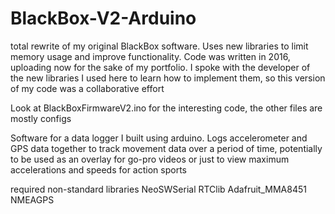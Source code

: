 # BlackBox-V2-Arduino
total rewrite of my original BlackBox software. Uses new libraries to limit memory usage and improve functionality. Code was written in 2016, uploading now for the sake of my portfolio. I spoke with the developer of the new libraries I used here to learn how to implement them, so this version of my code was a collaborative effort

Look at BlackBoxFirmwareV2.ino for the interesting code, the other files are mostly configs

Software for a data logger I built using arduino. Logs accelerometer and GPS data together to track movement data over a period of time, potentially to be used as an overlay for go-pro videos or just to view maximum accelerations and speeds for action sports

required non-standard libraries
NeoSWSerial
RTClib
Adafruit_MMA8451
NMEAGPS
